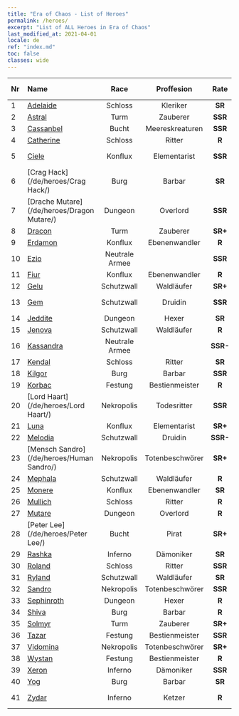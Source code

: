 ```yaml
---
title: "Era of Chaos - List of Heroes"
permalink: /heroes/
excerpt: "List of ALL Heroes in Era of Chaos"
last_modified_at: 2021-04-01
locale: de
ref: "index.md"
toc: false
classes: wide
---
```

  | Nr |    Name    |  Race   |  Proffesion   |  Rate  |    Specialty     | User Rate  | 
  |:---|:-----------|:-------:|:-------------:|:------:|:-----------------|:----:|
  | 1 | [Adelaide](/de/heroes/Adelaide/) | Schloss | Kleriker | **SR** |  Frostring | R+ |
  | 2 | [Astral](/de/heroes/Astral/) | Turm | Zauberer | **SSR** |  Magieverstärkung | SSR |
  | 3 | [Cassanbel](/de/heroes/Cassanbel/) | Bucht | Meereskreaturen | **SSR** |  Lied des Ozeans | SSR |
  | 4 | [Catherine](/de/heroes/Catherine/) | Schloss | Ritter | **R** |  Eisenkreuzritter | R |
  | 5 | [Ciele](/de/heroes/Ciele/) | Konflux | Elementarist | **SSR** |  Elementar-Resonanz | SSR |
  | 6 | [Crag Hack](/de/heroes/Crag Hack/) | Burg | Barbar | **SR** |  Offensive | R+ |
  | 7 | [Drache Mutare](/de/heroes/Dragon Mutare/) | Dungeon | Overlord | **SSR** |  Drachenerwachen | SSR |
  | 8 | [Dracon](/de/heroes/Dracon/) | Turm | Zauberer | **SR+** |  Verzauberer | R |
  | 9 | [Erdamon](/de/heroes/Erdamon/) | Konflux | Ebenenwandler | **R** |  König der Steine | R |
  | 10 | [Ezio](/de/heroes/Ezio/) | Neutrale Armee |  | **SSR** |  Bruderschaft | R+ |
  | 11 | [Fiur](/de/heroes/Fiur/) | Konflux | Ebenenwandler | **R** |  Feuerelementar | R |
  | 12 | [Gelu](/de/heroes/Gelu/) | Schutzwall | Waldläufer | **SR+** |  Meisterschütze | SR+ |
  | 13 | [Gem](/de/heroes/Gem/) | Schutzwall | Druidin | **SSR** |  Natürliche Heilung | SSR |
  | 14 | [Jeddite](/de/heroes/Jeddite/) | Dungeon | Hexer | **SR** |  Kreis des Lebens | SR |
  | 15 | [Jenova](/de/heroes/Jenova/) | Schutzwall | Waldläufer | **R** |  Einhornmaid | R |
  | 16 | [Kassandra](/de/heroes/Kassandra/) | Neutrale Armee |  | **SSR-** |  Legion Spartas | R |
  | 17 | [Kendal](/de/heroes/Kendal/) | Schloss | Ritter | **SR** |  Meister der Taktik | R |
  | 18 | [Kilgor](/de/heroes/Kilgor/) | Burg | Barbar | **SSR** |  Kriegsbehemoth | SSR |
  | 19 | [Korbac](/de/heroes/Korbac/) | Festung | Bestienmeister | **R** |  Luft voller Fliegen | R |
  | 20 | [Lord Haart](/de/heroes/Lord Haart/) | Nekropolis | Todesritter | **SSR** |  Todesritter | SR- |
  | 21 | [Luna](/de/heroes/Luna/) | Konflux | Elementarist | **SR+** |  Höllenmauer | R |
  | 22 | [Melodia](/de/heroes/Melodia/) | Schutzwall | Druidin | **SSR-** |  Großes Glück | R |
  | 23 | [Mensch Sandro](/de/heroes/Human Sandro/) | Nekropolis | Totenbeschwörer | **SR+** |  Unsterbliche Seele | SR |
  | 24 | [Mephala](/de/heroes/Mephala/) | Schutzwall | Waldläufer | **R** |  Absolute Abwehr | R |
  | 25 | [Monere](/de/heroes/Monere/) | Konflux | Ebenenwandler | **SR** |  Psy-Elementar | R |
  | 26 | [Mullich](/de/heroes/Mullich/) | Schloss | Ritter | **R** |  Sturmangriff | R+ |
  | 27 | [Mutare](/de/heroes/Mutare/) | Dungeon | Overlord | **R** |  Dungeon-Flut | R |
  | 28 | [Peter Lee](/de/heroes/Peter Lee/) | Bucht | Pirat | **SR+** |  Segel setzen | R+ |
  | 29 | [Rashka](/de/heroes/Rashka/) | Inferno | Dämoniker | **SR** |  Feuer-Lord | R |
  | 30 | [Roland](/de/heroes/Roland/) | Schloss | Ritter | **SSR** |  Erhöhte Moral | SR+ |
  | 31 | [Ryland](/de/heroes/Ryland/) | Schutzwall | Waldläufer | **SR** |  Dendroidenwache | R |
  | 32 | [Sandro](/de/heroes/Sandro/) | Nekropolis | Totenbeschwörer | **SSR** |  Dunkelheit | SSR |
  | 33 | [Sephinroth](/de/heroes/Sephinroth/) | Dungeon | Hexer | **R** |  Kristallblick | R |
  | 34 | [Shiva](/de/heroes/Shiva/) | Burg | Barbar | **R** |  Sturmbringer | R |
  | 35 | [Solmyr](/de/heroes/Solmyr/) | Turm | Zauberer | **SR+** |  Blitzstrahl-Salve | SR |
  | 36 | [Tazar](/de/heroes/Tazar/) | Festung | Bestienmeister | **SSR** |  Blutiger Zorn | SR |
  | 37 | [Vidomina](/de/heroes/Vidomina/) | Nekropolis | Totenbeschwörer | **SR+** |  Totenbeschwörer | R |
  | 38 | [Wystan](/de/heroes/Wystan/) | Festung | Bestienmeister | **R** |  Moorjäger | R |
  | 39 | [Xeron](/de/heroes/Xeron/) | Inferno | Dämoniker | **SSR** |  Erzteufel | SSR |
  | 40 | [Yog](/de/heroes/Yog/) | Burg | Barbar | **SR** |  Rasender Zyklop | SR |
  | 41 | [Zydar](/de/heroes/Zydar/) | Inferno | Ketzer | **R** |  Inferno beschwören | R |
